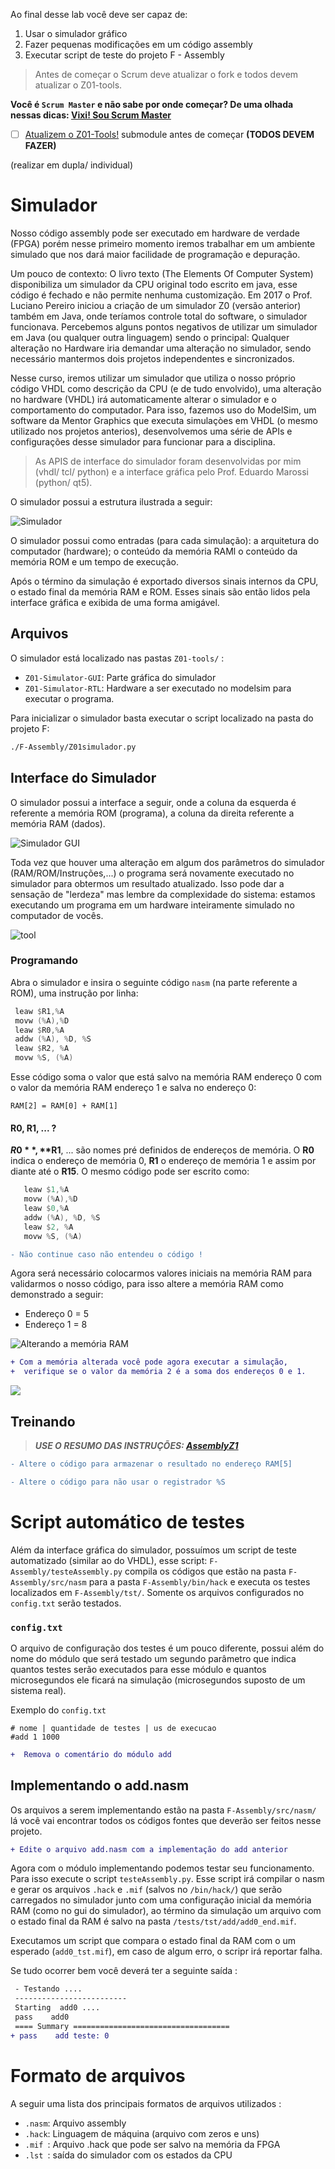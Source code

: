 Ao final desse lab você deve ser capaz de:

1. Usar o simulador gráfico 
1. Fazer pequenas modificações em um código assembly
1. Executar script de teste do projeto F - Assembly

> Antes de começar o Scrum deve atualizar o fork e todos devem atualizar o Z01-tools.

**Você é `Scrum Master` e não sabe por onde começar? De uma olhada nessas dicas: [Vixi! Sou Scrum Master](Vixi!-Sou-Scrum-Master)**

- [ ] [Atualizem o Z01-Tools!](https://github.com/Insper/Z01.1/wiki/Dicas-GIT#atualizando-submodules) submodule antes de começar **(TODOS DEVEM FAZER)**

(realizar em dupla/ individual)

# Simulador

Nosso código assembly pode ser executado em hardware de verdade (FPGA) porém nesse primeiro momento iremos trabalhar em um ambiente simulado que nos dará maior facilidade de programação e depuração.

Um pouco de contexto: O livro texto (The Elements Of Computer System) disponibiliza um simulador da CPU original todo escrito em java, esse código é fechado e não permite nenhuma customização. Em 2017 o Prof. Luciano Pereiro iniciou a criação de um simulador Z0 (versão anterior) também em Java, onde teríamos controle total do software, o simulador funcionava. Percebemos alguns pontos negativos de utilizar um simulador em Java (ou qualquer outra linguagem) sendo o principal: Qualquer alteração no Hardware iria demandar uma alteração no simulador, sendo necessário mantermos dois projetos independentes e sincronizados.

Nesse curso, iremos utilizar um simulador que utiliza o nosso próprio código VHDL como descrição da CPU (e de tudo envolvido), uma alteração no hardware (VHDL) irá automaticamente alterar o simulador e o comportamento do computador. Para isso, fazemos uso do ModelSim, um software da Mentor Graphics que executa simulaçòes em VHDL (o mesmo utilizado nos projetos anterios), desenvolvemos uma série de APIs e configurações desse simulador para funcionar para a disciplina.

> As APIS de interface do simulador foram desenvolvidas por mim (vhdl/ tcl/ python) e a interface gráfica pelo Prof. Eduardo Marossi (python/ qt5).

O simulador possui a estrutura ilustrada a seguir:

![Simulador](figs/F-Assembly/simulador.svg)

O simulador possui como entradas (para cada simulação): a arquitetura do computador (hardware); o conteúdo da memória RAMl o conteúdo da memória ROM e um tempo de execução.

Após o término da simulação é exportado diversos sinais internos da CPU, o estado final da memória RAM e ROM. Esses sinais são então lidos pela interface gráfica e exibida de uma forma amigável.

## Arquivos

O simulador está localizado nas pastas `Z01-tools/` :

- `Z01-Simulator-GUI`: Parte gráfica do simulador
- `Z01-Simulator-RTL`: Hardware a ser executado no modelsim para executar o programa.

Para inicializar o simulador basta executar o script localizado na pasta do projeto F:

``` bash
./F-Assembly/Z01simulador.py
```

## Interface do Simulador 

O simulador possui a interface a seguir, onde a coluna da esquerda é referente a memória ROM (programa), a coluna da direita referente a memória RAM (dados). 

![Simulador GUI](figs/F-Assembly/gui.png)

Toda vez que houver uma alteração em algum dos parâmetros do simulador (RAM/ROM/Instruções,...) o programa será novamente executado no simulador para obtermos um resultado atualizado. Isso pode dar a sensação de "lerdeza" mas lembre da complexidade do sistema: estamos executando um programa em um hardware inteiramente simulado no computador de vocês.

![tool](figs/F-Assembly/gui-tool.svg)

### Programando 

Abra o simulador e insira o seguinte código `nasm` (na parte referente a ROM), uma instrução por linha:

``` nasm
 leaw $R1,%A
 movw (%A),%D
 leaw $R0,%A
 addw (%A), %D, %S
 leaw $R2, %A
 movw %S, (%A)
```

Esse código soma o valor que está salvo na memória RAM endereço 0 com o valor da memória RAM endereço 1 e salva no endereço 0:

```
RAM[2] = RAM[0] + RAM[1]
```

#### R0, R1, ... ?

**$R0**, **$R1**, ... são nomes pré definidos de endereços de memória. O **R0** indica o endereço de memória 0, **R1** o endereço de memória 1 e assim por diante até o **R15**. O mesmo código pode ser escrito como:

``` nasm
   leaw $1,%A
   movw (%A),%D
   leaw $0,%A
   addw (%A), %D, %S
   leaw $2, %A
   movw %S, (%A)
```

```diff
- Não continue caso não entendeu o código !
```

Agora será necessário colocarmos valores iniciais na memória RAM para validarmos o nosso código, para isso altere a memória RAM como demonstrado a seguir:

- Endereço 0 = 5
- Endereço 1 = 8

![Alterando a memória RAM](figs/F-Assembly/exe1.png)

```diff
+ Com a memória alterada você pode agora executar a simulação,
+  verifique se o valor da memória 2 é a soma dos endereços 0 e 1.
```


![](figs/F-Assembly/exe1-tutorial.gif)


## Treinando

> ***USE O RESUMO DAS INSTRUÇÕES: [AssemblyZ1](AssemblyZ1)***

```diff
- Altere o código para armazenar o resultado no endereço RAM[5]
```

```diff
- Altere o código para não usar o registrador %S
```

# Script automático de testes

Além da interface gráfica do simulador, possuímos um script de teste automatizado (similar ao do VHDL), esse script: `F-Assembly/testeAssembly.py` compila os códigos que estão na pasta `F-Assembly/src/nasm` para a pasta `F-Assembly/bin/hack` e executa os testes localizados em `F-Assembly/tst/`. Somente os arquivos configurados no `config.txt` serão testados.

### `config.txt`

O arquivo de configuração dos testes é um pouco diferente, possui além do nome do módulo que será testado um segundo parâmetro que indica quantos testes serão executados para esse módulo e quantos microsegundos ele ficará na simulação (microsegundos suposto de um sistema real).

Exemplo do `config.txt`
```
# nome | quantidade de testes | us de execucao
#add 1 1000
```

```diff
+  Remova o comentário do módulo add
```

## Implementando o add.nasm

Os arquivos a serem implementando estão na pasta `F-Assembly/src/nasm/` lá você vai encontrar todos os códigos fontes que deverão ser feitos nesse projeto. 

```diff
+ Edite o arquivo add.nasm com a implementação do add anterior
```

Agora com o módulo implementando podemos testar seu funcionamento. Para isso execute o script `testeAssembly.py`. Esse script irá compilar o nasm e gerar os arquivos `.hack` e `.mif` (salvos no `/bin/hack/`) que serão carregados no simulador junto com uma configuração inicial da memória RAM (como no gui do simulador), ao término da simulação um arquivo com o estado final da RAM é salvo na pasta `/tests/tst/add/add0_end.mif`.

Executamos um script que compara o estado final da RAM com o um esperado (`add0_tst.mif`), em caso de algum erro, o scripr irá reportar falha.

Se tudo ocorrer bem você deverá ter a seguinte saída :

```diff
 - Testando .... 
 -------------------------
 Starting  add0 ....
 pass    add0
 ==== Summary ===================================
+ pass    add teste: 0
```

# Formato de arquivos 

A seguir uma lista dos principais formatos de arquivos utilizados :

- `.nasm`: Arquivo assembly
- `.hack`: Linguagem de máquina (arquivo com zeros e uns)
- `.mif `: Arquivo .hack que pode ser salvo na memória da FPGA
- `.lst `: saída do simulador com os estados da CPU
 
